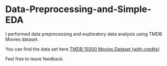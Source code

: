 # Data-Preprocessing-and-Simple-EDA
I performed data preprocessing and exploratory data analysis using TMDB Movies dataset.

You can find the data set here [TMDB 15000 Movies Dataset (with credits)](https://www.kaggle.com/datasets/prabhakarz/tmdb-15000-movies-dataset-with-credits)

Feel free to leave feedback.
